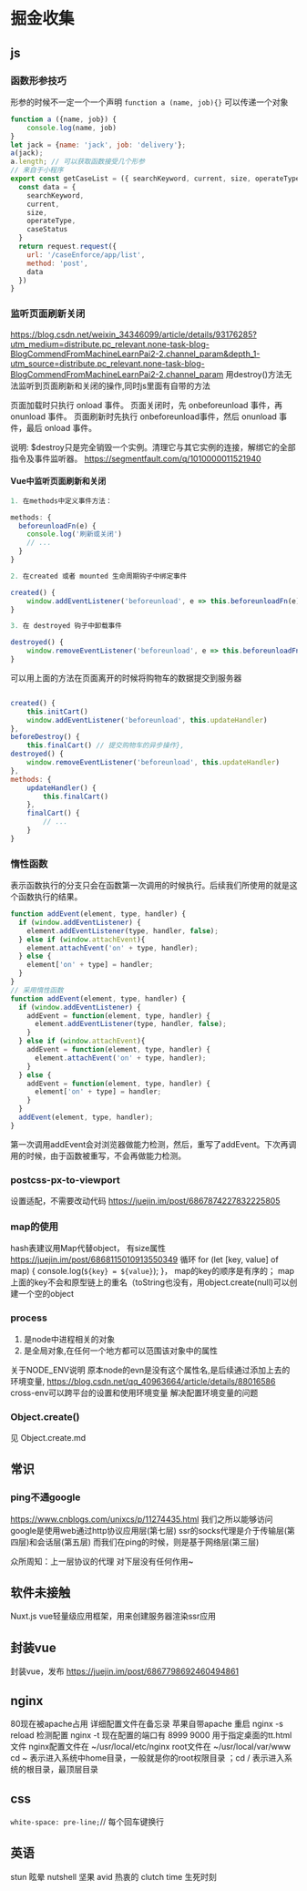 # 掘金收集

## js

### 函数形参技巧

形参的时候不一定一个一个声明 `function a (name, job){}`
可以传递一个对象  

```js
function a ({name, job}) {
    console.log(name, job)
}
let jack = {name: 'jack', job: 'delivery'};
a(jack);
a.length; // 可以获取函数接受几个形参
// 来自于小程序
export const getCaseList = ({ searchKeyword, current, size, operateType, caseStatus }) => {
  const data = {
    searchKeyword,
    current,
    size,
    operateType,
    caseStatus
  }
  return request.request({
    url: '/caseEnforce/app/list',
    method: 'post',
    data
  })
}
```

### 监听页面刷新关闭

<https://blog.csdn.net/weixin_34346099/article/details/93176285?utm_medium=distribute.pc_relevant.none-task-blog-BlogCommendFromMachineLearnPai2-2.channel_param&depth_1-utm_source=distribute.pc_relevant.none-task-blog-BlogCommendFromMachineLearnPai2-2.channel_param>
用destroy()方法无法监听到页面刷新和关闭的操作,同时js里面有自带的方法

页面加载时只执行 onload 事件。
页面关闭时，先 onbeforeunload 事件，再 onunload 事件。
页面刷新时先执行 onbeforeunload事件，然后 onunload 事件，最后 onload 事件。

说明: $destroy只是完全销毁一个实例。清理它与其它实例的连接，解绑它的全部指令及事件监听器。
<https://segmentfault.com/q/1010000011521940>

#### Vue中监听页面刷新和关闭

```js
1. 在methods中定义事件方法：

methods: {
  beforeunloadFn(e) {
    console.log('刷新或关闭')
    // ...
  }
}

2. 在created 或者 mounted 生命周期钩子中绑定事件

created() {
    window.addEventListener('beforeunload', e => this.beforeunloadFn(e))
}

3. 在 destroyed 钩子中卸载事件

destroyed() {
    window.removeEventListener('beforeunload', e => this.beforeunloadFn(e))
}
```

可以用上面的方法在页面离开的时候将购物车的数据提交到服务器

```js

created() {
    this.initCart()
    window.addEventListener('beforeunload', this.updateHandler)
},
beforeDestroy() {
    this.finalCart() // 提交购物车的异步操作},
destroyed() {
    window.removeEventListener('beforeunload', this.updateHandler)
},
methods: {
    updateHandler() {
        this.finalCart()
    },
    finalCart() {
        // ...
    }
}
```

### 惰性函数

表示函数执行的分支只会在函数第一次调用的时候执行。后续我们所使用的就是这个函数执行的结果。

```js
function addEvent(element, type, handler) {
  if (window.addEventListener) {
    element.addEventListener(type, handler, false);
  } else if (window.attachEvent){
    element.attachEvent('on' + type, handler);
  } else {
    element['on' + type] = handler;
  }
}
// 采用惰性函数
function addEvent(element, type, handler) {
  if (window.addEventListener) {
    addEvent = function(element, type, handler) {
      element.addEventListener(type, handler, false);
    }
  } else if (window.attachEvent){
    addEvent = function(element, type, handler) {
      element.attachEvent('on' + type, handler);
    }
  } else {
    addEvent = function(element, type, handler) {
      element['on' + type] = handler;
    }
  }
  addEvent(element, type, handler);
}

```

第一次调用addEvent会对浏览器做能力检测，然后，重写了addEvent。下次再调用的时候，由于函数被重写，不会再做能力检测。

### postcss-px-to-viewport

设置适配，不需要改动代码
<https://juejin.im/post/6867874227832225805>

### map的使用

hash表建议用Map代替object， 有size属性
<https://juejin.im/post/6868115010913550349>
循环 for (let [key, value] of map) { console.log(`${key} = ${value}`); }， map的key的顺序是有序的； map上面的key不会和原型链上的重名（toString也没有，用object.create(null)可以创建一个空的object

### process

1. 是node中进程相关的对象
2. 是全局对象,在任何一个地方都可以范围该对象中的属性

关于NODE_ENV说明
原本node的evn是没有这个属性名,是后续通过添加上去的环境变量,
<https://blog.csdn.net/qq_40963664/article/details/88016586>
cross-env可以跨平台的设置和使用环境变量 解决配置环境变量的问题

### Object.create()

见 Object.create.md

## 常识

### ping不通google

<https://www.cnblogs.com/unixcs/p/11274435.html>
我们之所以能够访问google是使用web通过http协议应用层(第七层)
ssr的socks代理是介于传输层(第四层)和会话层(第五层)
而我们在ping的时候，则是基于网络层(第三层)

众所周知：上一层协议的代理 对下层没有任何作用~

## 软件未接触

Nuxt.js vue轻量级应用框架，用来创建服务器渲染ssr应用

## 封装vue

封装vue，发布
<https://juejin.im/post/6867798692460494861>

## nginx

80现在被apache占用
详细配置文件在备忘录 苹果自带apache
重启 nginx -s reload
检测配置 nginx -t
现在配置的端口有 8999
9000 用于指定桌面的tt.html文件
nginx配置文件在 ~/usr/local/etc/nginx
root文件在 ~/usr/local/var/www
cd ~ 表示进入系统中home目录，一般就是你的root权限目录 ；cd / 表示进入系统的根目录，最顶层目录

## css

`white-space: pre-line;`// 每个回车键换行

## 英语

stun 眩晕
nutshell 坚果
avid 热衷的
clutch time 生死时刻